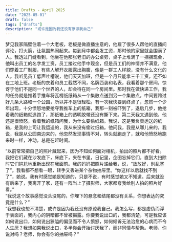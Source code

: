 ```yaml
---
title: Drafts - April 2025
date: "2025-05-01"
draft: false
tags: ["drafts"]
description: "或许是因为我还没有原谅我自己"
---
```


梦见我家隔壁住着一个大老板，老板是做直播生意的，他雇了很多人帮他的直播间评论，打火箭，让氛围热闹起来。每到月中都会发工资，那时他的家里就会围满了人。我透过门缝看到，他坐在他那张老旧的办公桌旁，桌子上堆满了一捆捆现金，他叫出员工的名字发工资，员工接过他手中现金，但是员工们的神情并不满意，他们穿着工厂制服，有些人解开衣服露出胸腹，像是一群工人样貌，没有什么文化的人。我听见员工低声吐槽说，他们天天加班，但是一个月只能拿三千工资，还不如在工地上班。老板的衣着和员工截然不同，名牌西装和名表，我看着那个房间，惊讶于他们不是同一个世界的人，却会待在同一个房间里。那时我在做快递工作，我的任务就是推着手推车将瓦楞纸纸箱从一个集散点送到另一个集散点，中间要跨过好几条大路和一个公园，所以并不是很轻松。有一次我快要到终点了，忽然一个少年出现，十分愤怒地要抢夺我推车上的纸箱，我那一刻被吓到了，退后几步，他抢着我的纸箱就逃跑了，那纸箱上的透明胶带还没有撕下来。第二天我又遇到他，他还是很愤怒，看着我的纸箱问我，为什么要偷纸箱。我说，这是我负责运送的纸箱，是我的上司让我运送的，我从来没有偷过纸箱。他问我，我是从哪儿来的，我说，我是从公园南边来的，他忽然发现事情不对，转头就跑走了，就和他愤怒地跑来时一样，冲动，总是在赶时间。

“以前常常把自己的照片藏起来，因为不知如何面对相机，拍出的照片都不好看。我把它们藏在沙发底下，床底下，夹在书里，日记里，企图忘掉它们，直到大扫除时它们尴尬地重新出现在我面前。我的妈妈把照片递给我，说，“放放好，别乱塞了”。我看都不想看一眼，转手又丢进某个杂物抽屉里。“你这样以后就找不到了”，她说。我有时感觉她是知道的，只是不说，有时感觉她又不知道。后来就没有后来了，我离开了家，还有一阵当上了摄影师，大家都夸我给别人拍的照片好看。”  
“我说这个故事感觉没头没尾的，你埋下的悬念和结尾都没有关系，你想表达的究竟是什么？”  
“我想我也想不清楚，或许是因为我还没有原谅我自己。我怎么写，都是虚伪而浮于表面的，我内心的阴暗都不曾被揭露。你要我说出口的，我都清楚，可是我应该如何说出口，如何说出狭隘的偏见而不令人愤怒，如何倾诉无法治愈的心病而不令人生厌？我想如果我说出口，多半你会开始讨厌我了，而非同情与帮助。老师，你说对吗？老师，你会有你的抽屉吗？”  
